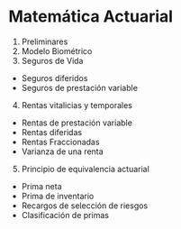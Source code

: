 # Matemática Actuarial

1. Preliminares
2. Modelo Biométrico
3. Seguros de Vida
  * Seguros diferidos
  * Seguros de prestación variable
4. Rentas vitalicias y temporales
  * Rentas de prestación variable
  * Rentas diferidas
  * Rentas Fraccionadas
  * Varianza de una renta
5. Principio de equivalencia actuarial
  * Prima neta
  * Prima de inventario
  * Recargos de selección de riesgos
  * Clasificación de primas
